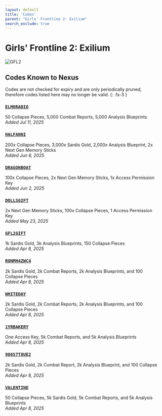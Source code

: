 ```yaml
---
layout: default
title: 'Codes'
parent: "Girls' Frontline 2: Exilium"
search_exclude: true
---
```


# Girls' Frontline 2: Exilium

![GFL2](https://cdn.discordapp.com/emojis/1356717156255006992.png)

## Codes Known to Nexus

Codes are not checked for expiry and are only periodically pruned, therefore codes listed here may no longer be valid.
{: .fs-3 }

### [`ELMORADIO`](https://nexus-codes.app/copy/?code=ELMORADIO)

50 Collapse Pieces, 5,000 Combat Reports, 5,000 Analysis Blueprints<br />*Added Jul 11, 2025*

### [`HALFANNI`](https://nexus-codes.app/copy/?code=HALFANNI)

200x Collapse Pieces, 3,000x Sardis Gold, 2,000x Analysis Blueprint, 2x Next Gen Memory Sticks<br />*Added Jun 6, 2025*

### [`DRAGONBOAT`](https://nexus-codes.app/copy/?code=DRAGONBOAT)

100x Collapse Pieces, 2x Next Gen Memory Sticks, 1x Access Permission Key<br />*Added Jun 2, 2025*

### [`DOLLSGIFT`](https://nexus-codes.app/copy/?code=DOLLSGIFT)

2x Next Gen Memory Sticks, 100x Collapse Pieces, 1 Access Permission Key<br />*Added May 23, 2025*

### [`GFL2GIFT`](https://nexus-codes.app/copy/?code=GFL2GIFT)

1k Sardis Gold, 3k Analysis Blueprints, 150 Collapse Pieces<br />*Added Apr 8, 2025*

### [`RQNMH4ZWC4`](https://nexus-codes.app/copy/?code=RQNMH4ZWC4)

2k Sardis Gold, 2k Combat Reports, 2k Analysis Blueprints, and 100 Collapse Pieces<br />*Added Apr 8, 2025*

### [`WHITEDAY`](https://nexus-codes.app/copy/?code=WHITEDAY)

2k Sardis Gold, 2k Combat Reports, 2k Analysis Blueprints, and 100 Collapse Pieces<br />*Added Apr 8, 2025*

### [`1YRBAKERY`](https://nexus-codes.app/copy/?code=1YRBAKERY)

One Access Key, 5k Combat Reports, and 5k Analysis Blueprints<br />*Added Apr 8, 2025*

### [`9Q6S7T8UE2`](https://nexus-codes.app/copy/?code=9Q6S7T8UE2)

2k Sardis Gold, 2k Combat Report, 2k Analysis Blueprint, and 100 Collapse Pieces<br />*Added Apr 8, 2025*

### [`VALENTINE`](https://nexus-codes.app/copy/?code=VALENTINE)

50 Collapse Pieces, 5k Sardis Gold, 5k Combat Reports, and 5k Analysis Blueprints<br />*Added Apr 8, 2025*